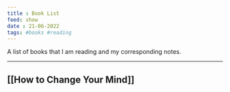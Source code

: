 ```yaml
---
title : Book List
feed: show
date : 21-06-2022
tags: #books #reading
---
```


A list of books that I am reading and my corresponding notes.






----------
## [[How to Change Your Mind]]
